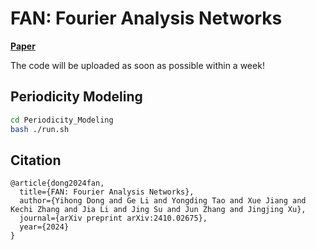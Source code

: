 # FAN: Fourier Analysis Networks
[**Paper**](https://arxiv.org/abs/2410.02675)

The code will be uploaded as soon as possible within a week!

## Periodicity Modeling
```bash
cd Periodicity_Modeling
bash ./run.sh
```

## Citation
```
@article{dong2024fan,
  title={FAN: Fourier Analysis Networks},
  author={Yihong Dong and Ge Li and Yongding Tao and Xue Jiang and Kechi Zhang and Jia Li and Jing Su and Jun Zhang and Jingjing Xu},
  journal={arXiv preprint arXiv:2410.02675},
  year={2024}
}
```
